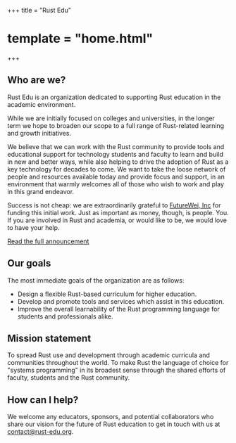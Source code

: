 +++
title = "Rust Edu"
# template = "home.html"
+++

## Who are we?

Rust Edu is an organization dedicated to supporting Rust education in the academic environment.

While we are initially focused on colleges and universities, in the longer term we hope to broaden our scope to a full range of Rust-related learning and growth initiatives.

We believe that we can work with the Rust community to provide tools and educational support for technology students and faculty to learn and build in new and better ways, while also helping to drive the adoption of Rust as a key technology for decades to come. We want to take the loose network of people and resources available today and provide focus and support, in an environment that warmly welcomes all of those who wish to work and play in this grand endeavor.

Success is not cheap: we are extraordinarily grateful to [FutureWei, Inc](https://www.futurewei.com/) for funding this initial work. Just as important as money, though, is people. You. If you are involved in Rust and academia, or would like to be, we would love to have your help.

<div class="buttons is-centered my-5">
  <a href="/news/announcement" class="is">Read the full announcement</a>
</div>

## Our goals

The most immediate goals of the organization are as follows:

- Design a flexible Rust-based curriculum for higher education.
- Develop and promote tools and services which assist in this education.
- Improve the overall learnability of the Rust programming language for students and professionals alike.

## Mission statement

To spread Rust use and development through academic curricula and communities throughout the world. To make Rust the language of choice for "systems programming" in its broadest sense through the shared efforts of faculty, students and the Rust community.

## How can I help?

We welcome any educators, sponsors, and potential collaborators who share our vision for the future of Rust education to get in touch with us at <a href="mailto:contact@rust-edu.org">contact@rust-edu.org</a>.
